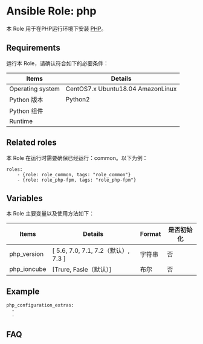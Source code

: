 Ansible Role: php
=========

本 Role 用于在PHP运行环境下安装 [PHP](https://www.php.net/)。

## Requirements

运行本 Role，请确认符合如下的必要条件：

| **Items**      | **Details** |
| ------------------| ------------------|
| Operating system | CentOS7.x Ubuntu18.04 AmazonLinux |
| Python 版本 | Python2  |
| Python 组件 |    |
| Runtime |  |


## Related roles

本 Role 在运行时需要确保已经运行：common。以下为例：

```
roles:
    - {role: role_common, tags: "role_common"}
    - {role: role_php-fpm, tags: "role_php-fpm"}
```


## Variables

本 Role 主要变量以及使用方法如下：

| **Items**      | **Details** | **Format**  | **是否初始化** |
| ------------------| ------------------|-----|-----|
| php_version | [ 5.6, 7.0, 7.1, 7.2（默认）, 7.3 ] | 字符串 | 否 |
| php_ioncube | [Trure, Fasle（默认）] | 布尔 | 否



## Example

```
php_configuration_extras:
  -
  -
```

## FAQ


